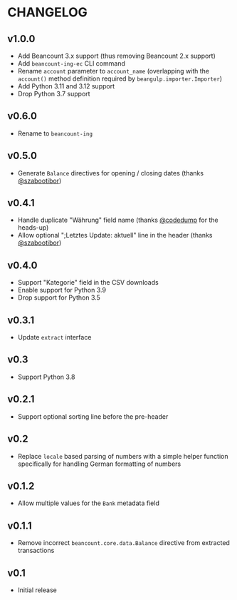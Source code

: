# CHANGELOG

## v1.0.0

- Add Beancount 3.x support (thus removing Beancount 2.x support)
- Add `beancount-ing-ec` CLI command
- Rename `account` parameter to `account_name` (overlapping with the `account()` method
  definition required by `beangulp.importer.Importer`)
- Add Python 3.11 and 3.12 support
- Drop Python 3.7 support

## v0.6.0

- Rename to `beancount-ing`

## v0.5.0

- Generate `Balance` directives for opening / closing dates (thanks [@szabootibor])

## v0.4.1

- Handle duplicate "Währung" field name (thanks [@codedump] for the heads-up)
- Allow optional ";Letztes Update: aktuell" line in the header (thanks [@szabootibor])

## v0.4.0

- Support "Kategorie" field in the CSV downloads
- Enable support for Python 3.9
- Drop support for Python 3.5

## v0.3.1

- Update `extract` interface

## v0.3

- Support Python 3.8

## v0.2.1

- Support optional sorting line before the pre-header

## v0.2

- Replace `locale` based parsing of numbers with a simple helper function
  specifically for handling German formatting of numbers

## v0.1.2

- Allow multiple values for the `Bank` metadata field

## v0.1.1

- Remove incorrect `beancount.core.data.Balance` directive from extracted
  transactions

## v0.1

- Initial release

[@codedump]: https://github.com/codedump
[@szabootibor]: https://github.com/szabootibor
